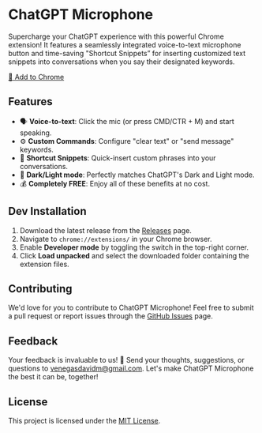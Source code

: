 # ChatGPT Microphone

Supercharge your ChatGPT experience with this powerful Chrome extension! It features a seamlessly integrated voice-to-text microphone button and time-saving "Shortcut Snippets” for inserting customized text snippets into conversations when you say their designated keywords. 

[🔗 Add to Chrome](https://chrome.google.com/webstore/detail/chatgpt-microphone/kpnejlajlhnpfphbhgfipmlogplmidin)

## Features

- 🗣️ **Voice-to-text**: Click the mic (or press CMD/CTR + M) and start speaking.
- ⚙️ **Custom Commands**: Configure "clear text" or "send message" keywords.
- 📝 **Shortcut Snippets**: Quick-insert custom phrases into your conversations.
- 🎨 **Dark/Light mode**: Perfectly matches ChatGPT's Dark and Light mode.
- 💰 **Completely FREE**: Enjoy all of these benefits at no cost.

## Dev Installation

1. Download the latest release from the [Releases](https://github.com/davidmvenegas/chatgpt-microphone/releases) page.
2. Navigate to `chrome://extensions/` in your Chrome browser.
3. Enable **Developer mode** by toggling the switch in the top-right corner.
4. Click **Load unpacked** and select the downloaded folder containing the extension files.

## Contributing

We'd love for you to contribute to ChatGPT Microphone! Feel free to submit a pull request or report issues through the [GitHub Issues](https://github.com/davidmvenegas/chatgpt-microphone/issues) page.

## Feedback

Your feedback is invaluable to us! 💌 Send your thoughts, suggestions, or questions to venegasdavidm@gmail.com.
Let's make ChatGPT Microphone the best it can be, together!

## License

This project is licensed under the [MIT License](LICENSE).
